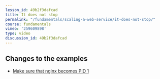 ```yaml
---
lesson_id: 49b2f3dafcad
title: It does not stop
permalink: "/fundamentals/scaling-a-web-service/it-does-not-stop/"
course: fundamentals
vimeo: '259609898'
type: video
discussion_id: 49b2f3dafcad
---
```


## Changes to the examples
* [Make sure that nginx becomes PID 1](https://github.com/learndocker/docker_examples/commit/05564dd)
